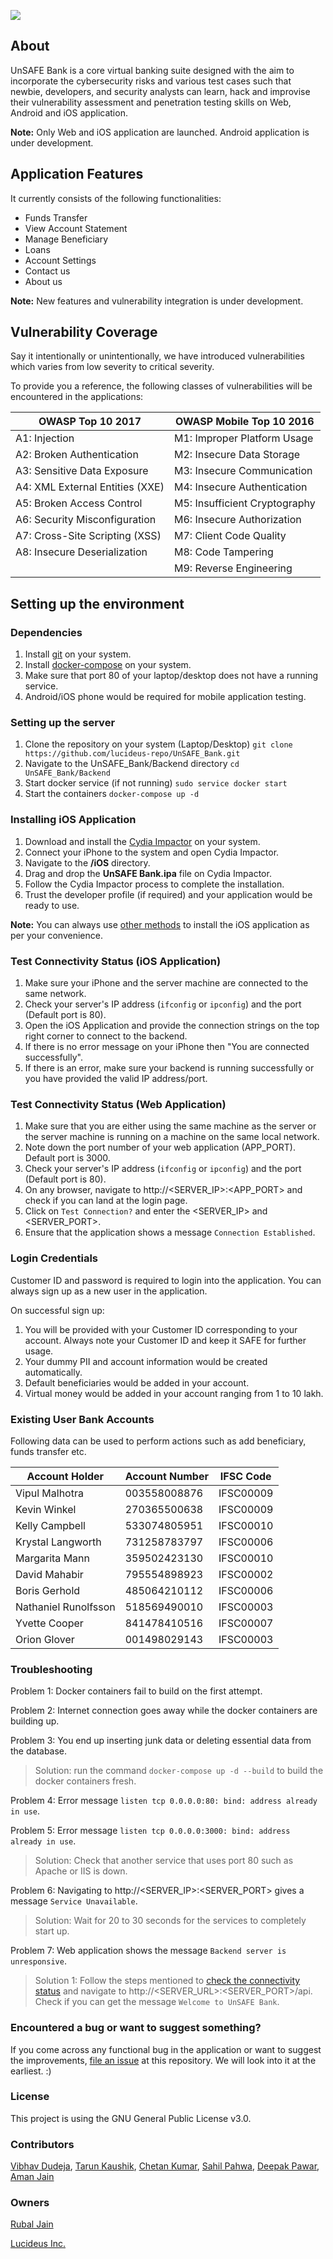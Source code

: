 ![](https://repository-images.githubusercontent.com/243465953/e8faaf80-6491-11ea-84c2-8f7116873cff)

## About

UnSAFE Bank is a core virtual banking suite designed with the aim to incorporate the cybersecurity risks and various test cases such that newbie, developers, and security analysts can learn, hack and improvise their vulnerability assessment and penetration testing skills on Web, Android and iOS application.

**Note:** Only Web and iOS application are launched. Android application is under development.

## Application Features

It currently consists of the following functionalities:

- Funds Transfer
- View Account Statement
- Manage Beneficiary
- Loans
- Account Settings
- Contact us
- About us

**Note:** New features and vulnerability integration is under development.

## Vulnerability Coverage

Say it intentionally or unintentionally, we have introduced vulnerabilities which varies from low severity to critical severity.

To provide you a reference, the following classes of vulnerabilities will be encountered in the applications:

| OWASP Top 10 2017             | OWASP Mobile Top 10 2016      |
| ------------------------------- | ----------------------------- |
| A1: Injection                   | M1: Improper Platform Usage   |
| A2: Broken Authentication       | M2: Insecure Data Storage     |
| A3: Sensitive Data Exposure     | M3: Insecure Communication    |
| A4: XML External Entities (XXE) | M4: Insecure Authentication   |
| A5: Broken Access Control       | M5: Insufficient Cryptography |
| A6: Security Misconfiguration   | M6: Insecure Authorization    |
| A7: Cross-Site Scripting (XSS)  | M7: Client Code Quality       |
| A8: Insecure Deserialization    | M8: Code Tampering            |
|                                 | M9: Reverse Engineering       |


## Setting up the environment

### Dependencies

1. Install [git](https://www.atlassian.com/git/tutorials/install-git) on your system.
2. Install [docker-compose](https://docs.docker.com/compose/install/) on your system.
3. Make sure that port 80 of your laptop/desktop does not have a running service.
4. Android/iOS phone would be required for mobile application testing.

### Setting up the server

1. Clone the repository on your system (Laptop/Desktop)
   `git clone https://github.com/lucideus-repo/UnSAFE_Bank.git`
2. Navigate to the UnSAFE_Bank/Backend directory
   `cd UnSAFE_Bank/Backend`
3. Start docker service (if not running)
   `sudo service docker start`
4. Start the containers
   `docker-compose up -d`

### Installing iOS Application

1. Download and install the [Cydia Impactor](http://www.cydiaimpactor.com/) on your system.
2. Connect your iPhone to the system and open Cydia Impactor.
3. Navigate to the **/iOS** directory.
4. Drag and drop the **UnSAFE Bank.ipa** file on Cydia Impactor.
5. Follow the Cydia Impactor process to complete the installation.
6. Trust the developer profile (if required) and your application would be ready to use.

**Note:** You can always use [other methods](https://mobile-security.gitbook.io/mobile-security-testing-guide/ios-testing-guide/0x06b-basic-security-testing#installing-apps) to install the iOS application as per your convenience.

### Test Connectivity Status (iOS Application)

1. Make sure your iPhone and the server machine are connected to the same network.
2. Check your server's IP address (`ifconfig` or `ipconfig`) and the port (Default port is 80).
3. Open the iOS Application and provide the connection strings on the top right corner to connect to the backend.
4. If there is no error message on your iPhone then "You are connected successfully".
5. If there is an error, make sure your backend is running successfully or you have provided the valid IP address/port.

### Test Connectivity Status (Web Application)

1. Make sure that you are either using the same machine as the server or the server machine is running on a machine on the same local network.
2. Note down the port number of your web application (APP_PORT). Default port is 3000.
3. Check your server's IP address (`ifconfig` or `ipconfig`) and the port (Default port is 80).
4. On any browser, navigate to http://<SERVER_IP>:<APP_PORT> and check if you can land at the login page.
5. Click on `Test Connection?` and enter the <SERVER_IP> and <SERVER_PORT>.
6. Ensure that the application shows a message `Connection Established`.

### Login Credentials

Customer ID and password is required to login into the application. You can always sign up as a new user in the application.

On successful sign up:

1. You will be provided with your Customer ID corresponding to your account. Always note your Customer ID and keep it SAFE for further usage.
2. Your dummy PII and account information would be created automatically.
3. Default beneficiaries would be added in your account.
4. Virtual money would be added in your account ranging from 1 to 10 lakh.

### Existing User Bank Accounts

Following data can be used to perform actions such as add beneficiary, funds transfer etc.

| Account Holder       | Account Number | IFSC Code |
| -------------------- | -------------- | --------- |
| Vipul Malhotra       | 003558008876   | IFSC00009 |
| Kevin Winkel         | 270365500638   | IFSC00009 |
| Kelly Campbell       | 533074805951   | IFSC00010 |
| Krystal Langworth    | 731258783797   | IFSC00006 |
| Margarita Mann       | 359502423130   | IFSC00010 |
| David Mahabir        | 795554898923   | IFSC00002 |
| Boris Gerhold        | 485064210112   | IFSC00006 |
| Nathaniel Runolfsson | 518569490010   | IFSC00003 |
| Yvette Cooper        | 841478410516   | IFSC00007 |
| Orion Glover         | 001498029143   | IFSC00003 |

### Troubleshooting

Problem 1: Docker containers fail to build on the first attempt.

Problem 2: Internet connection goes away while the docker containers are building up.

Problem 3: You end up inserting junk data or deleting essential data from the database.

> Solution: run the command `docker-compose up -d --build` to build the docker containers fresh.

Problem 4: Error message `listen tcp 0.0.0.0:80: bind: address already in use`.

Problem 5: Error message `listen tcp 0.0.0.0:3000: bind: address already in use`.

> Solution: Check that another service that uses port 80 such as Apache or IIS is down.

Problem 6: Navigating to http://<SERVER_IP>:<SERVER_PORT> gives a message `Service Unavailable`.

> Solution: Wait for 20 to 30 seconds for the services to completely start up.

Problem 7: Web application shows the message `Backend server is unresponsive`.

> Solution 1: Follow the steps mentioned to [check the connectivity status](https://github.com/lucideus-repo/UnSAFE_Bank/blob/master/README.md#test-connectivity-status-web-application) and navigate to http://<SERVER_URL>:<SERVER_PORT>/api. Check if you can get the message `Welcome to UnSAFE Bank`.

### Encountered a bug or want to suggest something?

If you come across any functional bug in the application or want to suggest the improvements, [file an issue](https://github.com/lucideus-repo/UnSAFE_Bank/issues) at this repository. We will look into it at the earliest. :)

### License

This project is using the GNU General Public License v3.0.

### Contributors

[Vibhav Dudeja](https://www.linkedin.com/in/vibhavd), [Tarun Kaushik](https://linkedin.com/in/tarun-kaushik-13827229), [Chetan Kumar](https://www.linkedin.com/in/chetan-daksh-0023b66a/), [Sahil Pahwa](https://www.linkedin.com/in/sahilpahwa1/), [Deepak Pawar](https://www.linkedin.com/in/deepak-singh-pawar/), [Aman Jain](https://www.linkedin.com/in/jn-aman/)

### Owners

[Rubal Jain](https://www.linkedin.com/in/rubaljain-1991)

[Lucideus Inc.](https://www.lucideus.com)
